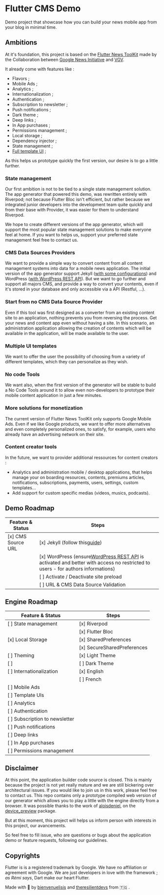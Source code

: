 # Flutter CMS Demo

Demo project that showcase how you can build your news mobile app from your blog in minimal time.

## Ambitions

At it's foundation, this project is based on the [Flutter News ToolKit](https://github.com/flutter/news_toolkit) made by the Collaboration between [Google News Initiative](https://newsinitiative.withgoogle.com/) and [VGV](https://verygood.ventures/blog/flutter-news-toolkit-an-advantage-for-publishers-powered-by-vgv).

It already come with features like :

* Flavors ;
* Mobile Ads ;
* Analytics ;
* Internationalization ;
* Authentication ;
* Subscription to newsletter ;
* Push notifications ;
* Dark theme ;
* Deep links ;
* In App purchases ;
* Permissions management ;
* Local storage ;
* Dependency injector ;
* State management ;
* [Full template UI](https://www.figma.com/file/zeVmZvoe3x5EU2YBE49vet/Flutter-News-Toolkit-(Community)?type=design&node-id=13-3139&mode=design&t=h73yFWhDqipnTncQ-0) ;

As this helps us prototype quickly the first version, our desire is to go a little further.

### State management

Our first ambition is not to be tied to a single state management solution. The app generator that powered this demo, was rewritten entirely with Riverpod; not because Flutter Bloc isn't efficient, but rather because we integrated junior developers into the development team quite quickly and from their base with Provider, it was easier for them to understand Riverpod.

We hope to create different versions of the app generator, which will support the most popular state management solutions to make everyone feel at home. If you want to helps us, support your preferred state management feel free to contact us.

### CMS Data Sources Providers

We want to provide a simple way to convert content from all content management systems into data for a mobile news application. The initial version of the app generator support Jekyll ([with some configurations](https://blog.theresilient.dev/jekyll-blog-to-flutter-news-application-part-1-introduction#heading-2-communication-between-the-application-and-the-website-via-jekyll-json-posts-api)) and WordPress ([with WordPress REST API](https://developer.wordpress.org/rest-api/reference/)). But we want to go further and support all majors CMS, and provide a way to convert your contents, even if it's stored in your database and only accessible via a API (Restful, ...).

### Start from no CMS Data Source Provider

Even if this tool was first designed as a converter from an existing content site to an application, nothing prevents you from reversing the process. Get your news and content app even without having a site. In this scenario, an administration application allowing the creation of contents which will be available in the application, will be made available to the user.

### Multiple UI templates

We want to offer the user the possibility of choosing from a variety of different templates, which they can personalize as they wish.

### No code Tools

We want also, when the first version of the generator will be stable to build a No Code Tools around it to allow even non-developers to prototype their mobile content application in just a few minutes.

### More solutions for monetization

The current version of Flutter News ToolKit only supports Google Mobile Ads. Even if we like Google products, we want to offer more alternatives and even completely personalized ones, to satisfy, for example, users who already have an advertising network on their site.

### Content creator tools

In the future, we want to provider additional ressources for content creators :

* Analytics and administration mobile / desktop applications, that helps manage your on boarding resources, contents, premiums articles, notifications, subscriptions, payments, users, settings, custom templates...
* Add support for custom specific medias (videos, musics, podcasts).

## Demo Roadmap

| Feature & Status   | Steps                                                                                                                                                                                                             |
| ------------------ | ----------------------------------------------------------------------------------------------------------------------------------------------------------------------------------------------------------------- |
| [x] CMS Source URL | [x] Jekyll (follow this[guide](https://blog.theresilient.dev/jekyll-blog-to-flutter-news-application-part-1-introduction#heading-2-communication-between-the-application-and-the-website-via-jekyll-json-posts-api)) |
|                    | [x] WordPress (ensure[WordPress REST API](https://developer.wordpress.org/rest-api/reference/) is activated and better with access no restricted to users - for authors informations)                               |
|                    | [ ] Activate / Deactivate site preload   |
|                    | [ ] URL & CMS Data Source Validation     |

## Engine Roadmap

| Feature & Status               | Steps                       |
| ------------------------------ | --------------------------- |
| [ ] State management           | [x] Riverpod                |
|                                | [x] Flutter Bloc            |
| [x] Local Storage              | [x] SharedPreferences       |
|                                | [x] SecureSharedPreferences |
| [ ] Theming                    | [x] Light Theme             |
| [ ]                            | [ ] Dark Theme              |
| [ ] Internationalization      | [x] English                 |
|                                | [ ] French                  |
| [ ] Mobile Ads                 |                             |
| [ ] Template UIs               |                             |
| [ ] Analytics                  |                             |
| [ ] Authentication             |                             |
| [ ] Subscription to newsletter |                             |
| [ ] Push notifications         |                             |
| [ ] Deep links                 |                             |
| [ ] In App purchases           |                             |
| [ ] Permissions management     |                             |

## Disclaimer

At this point, the application builder code source is closed. This is mainly because the project is not yet really mature and we are still bickering over architectural issues. If you would like to join us in this work, please feel free to contact us. This repo contains only a prototype compiled web version of our generator which allows you to play a little with the engine directly from a browser. It was possible thanks to the work of [aloisdeniel](https://github.com/aloisdeniel), on the [device_preview](https://github.com/aloisdeniel/flutter_device_preview) package.

But at this moment, this project will helps us inform person with interests in this project, our avancements.

So feel free to fill issue, who are questions or bugs about the application demo or feature requests, following our guidelines.

## Copyrights

Flutter is is a registered trademark by Google. We have no affiliation or agreement with Google. We are just developers in love with the framework ; _as Rémi says_, Dart make our heart Flutter.

Made with 💙 by [bienvenuelisis](https://kokou.theresilient.dev/) and [theresilientdevs](https://theresilient.dev/) from 🇹🇬 .
